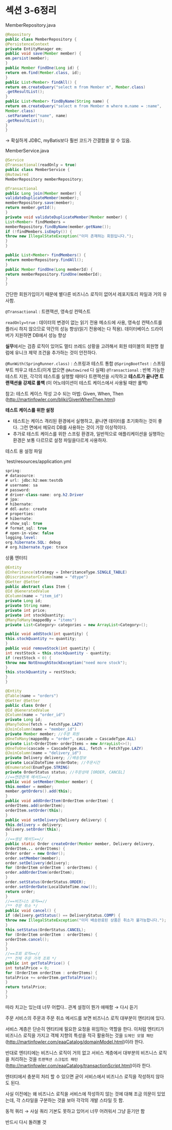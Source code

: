 # 섹션 3-6정리

MemberRepository.java

```java
@Repository
public class MemberRepository {
@PersistenceContext
private EntityManager em;
public void save(Member member) {
em.persist(member);
}
public Member findOne(Long id) {
return em.find(Member.class, id);
}
public List<Member> findAll() {
return em.createQuery("select m from Member m", Member.class)
.getResultList();
}
public List<Member> findByName(String name) {
return em.createQuery("select m from Member m where m.name = :name",
Member.class)
.setParameter("name", name)
.getResultList();
}
}
```

→ 확실하게 JDBC, myBatis보다 훨씬 코드가 간결함을 알 수 있음.

MemberService.java

```java
@Service
@Transactional(readOnly = true)
public class MemberService {
@Autowired
MemberRepository memberRepository;

@Transactional
public Long join(Member member) {
validateDuplicateMember(member);
memberRepository.save(member);
return member.getId();
}
private void validateDuplicateMember(Member member) {
List<Member> findMembers =
memberRepository.findByName(member.getName());
if (!findMembers.isEmpty()) {
throw new IllegalStateException("이미 존재하는 회원입니다.");
}
}

public List<Member> findMembers() {
return memberRepository.findAll();
}
public Member findOne(Long memberId) {
return memberRepository.findOne(memberId);
}
}
```

간단한 회원가입이기 때문에 별다른 비즈니스 로직이 없어서 레포지토리 파일과 거의 유사함.

`@Transactional` : 트랜잭션, 영속성 컨텍스트

`readOnly=true` : 데이터의 변경이 없는 읽기 전용 메소드에 사용, 영속성 컨텍스트를 플러시 하지 않으므로 약간의 성능 향상(읽기 전용에는 다 적용). 데이터베이스 드라이버가 지원하면 DB에서 성능 향상

**실무**에서는 검증 로직이 있어도 멀티 쓰레드 상황을 고려해서 회원 테이블의 회원명 컬럼에 유니크 제약 조건을 추가하는 것이 안전하다.

`@RunWith(SpringRunner.class)` : 스프링과 테스트 통합
`@SpringBootTest` : 스프링 부트 띄우고 테스트(이게 없으면 `@Autowired` 다 실패)
`@Transactional` : 반복 가능한 테스트 지원, 각각의 테스트를 실행할 때마다 트랜잭션을 시작하고 **테스트가 끝나면 트랜잭션을 강제로 롤백** (이 어노테이션이 테스트 케이스에서 사용될 때만 롤백)

참고: 테스트 케이스 작성 고수 되는 마법: Given, When, Then
(http://martinfowler.com/bliki/GivenWhenThen.html)

**테스트 케이스를 위한 설정**

- 테스트는 케이스 격리된 환경에서 실행하고, 끝나면 데이터를 초기화하는 것이 좋다. 그런 면에서 메모리 DB를 사용하는 것이 가장 이상적이다.
- 추가로 테스트 케이스를 위한 스프링 환경과, 일반적으로 애플리케이션을 실행하는 환경은 보통 다르므로 설정 파일을다르게 사용하자.

테스트 용 설정 파일

`test/resources/application.yml

```java
spring:
# datasource:
# url: jdbc:h2:mem:testdb
# username: sa
# password:
# driver-class-name: org.h2.Driver
# jpa:
# hibernate:
# ddl-auto: create
# properties:
# hibernate:
# show_sql: true
# format_sql: true
# open-in-view: false
logging.level:
org.hibernate.SQL: debug
# org.hibernate.type: trace
```

상품 엔터티

```java
@Entity
@Inheritance(strategy = InheritanceType.SINGLE_TABLE)
@DiscriminatorColumn(name = "dtype")
@Getter @Setter
public abstract class Item {
@Id @GeneratedValue
@Column(name = "item_id")
private Long id;
private String name;
private int price;
private int stockQuantity;
@ManyToMany(mappedBy = "items")
private List<Category> categories = new ArrayList<Category>();

public void addStock(int quantity) {
this.stockQuantity += quantity;
}
public void removeStock(int quantity) {
int restStock = this.stockQuantity - quantity;
if (restStock < 0) {
throw new NotEnoughStockException("need more stock");
}
this.stockQuantity = restStock;
}
}
```

```java
@Entity
@Table(name = "orders")
@Getter @Setter
public class Order {
@Id @GeneratedValue
@Column(name = "order_id")
private Long id;
@ManyToOne(fetch = FetchType.LAZY)
@JoinColumn(name = "member_id")
private Member member; //주문 회원
@OneToMany(mappedBy = "order", cascade = CascadeType.ALL)
private List<OrderItem> orderItems = new ArrayList<>();
@OneToOne(cascade = CascadeType.ALL, fetch = FetchType.LAZY)
@JoinColumn(name = "delivery_id")
private Delivery delivery; //배송정보
private LocalDateTime orderDate; //주문시간
@Enumerated(EnumType.STRING)
private OrderStatus status; //주문상태 [ORDER, CANCEL]
//==연관관계 메서드==//
public void setMember(Member member) {
this.member = member;
member.getOrders().add(this);
}
public void addOrderItem(OrderItem orderItem) {
orderItems.add(orderItem);
orderItem.setOrder(this);
}
public void setDelivery(Delivery delivery) {
this.delivery = delivery;
delivery.setOrder(this);
}
//==생성 메서드==//
public static Order createOrder(Member member, Delivery delivery,
OrderItem... orderItems) {
Order order = new Order();
order.setMember(member);
order.setDelivery(delivery);
for (OrderItem orderItem : orderItems) {
order.addOrderItem(orderItem);
}
order.setStatus(OrderStatus.ORDER);
order.setOrderDate(LocalDateTime.now());
return order;
}
//==비즈니스 로직==//
/** 주문 취소 */
public void cancel() {
if (delivery.getStatus() == DeliveryStatus.COMP) {
throw new IllegalStateException("이미 배송완료된 상품은 취소가 불가능합니다.");
}
this.setStatus(OrderStatus.CANCEL);
for (OrderItem orderItem : orderItems) {
orderItem.cancel();
}
}
//==조회 로직==//
/** 전체 주문 가격 조회 */
public int getTotalPrice() {
int totalPrice = 0;
for (OrderItem orderItem : orderItems) {
totalPrice += orderItem.getTotalPrice();
}
return totalPrice;
}
}
```

따라 치고는 있는데 너무 어렵다.. 관계 설정이 뭔가 애매함 → 다시 듣기

주문 서비스의 주문과 주문 취소 메서드를 보면 비즈니스 로직 대부분이 엔티티에 있다. 

서비스 계층은 단순히 엔티티에 필요한 요청을 위임하는 역할을 한다. 이처럼 엔티티가 비즈니스 로직을 가지고 객체 지향의 특성을 적극 활용하는 것을 `도메인 모델 패턴`(http://martinfowler.com/eaaCatalog/domainModel.html)이라 한다. 

반대로 엔티티에는 비즈니스 로직이 거의 없고 서비스 계층에서 대부분의 비즈니스 로직을 처리하는 것을 `트랜잭션 스크립트 패턴`(http://martinfowler.com/eaaCatalog/transactionScript.html)이라 한다.

엔터티에서 충분히 처리 할 수 있으면 굳이 서비스에서 비즈니스 로직을 작성하지 않아도 된다.

사실 이전에는 왜 비즈니스 로직을 서비스에 작성하지 않는 것에 대해 조금 의문이 있었는데, 각 스타일을 구분하는 것을 보아 각각의 개발 스타일 듯 함.

동적 쿼리 → 사실 쿼리 기본도 못하고 있어서 너무 어려워서 그냥 듣기만 함

반드시 다시 돌려볼 것
